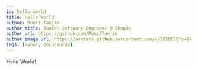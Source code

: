 ```yaml
---
id: hello-world
title: Hello World
author: Munif Tanjim
author_title: Junior Software Engineer @ ShopUp
author_url: https://github.com/MunifTanjim
author_image_url: https://avatars.githubusercontent.com/u/8050659?s=96
tags: [synor, docusaurus]
---
```


Hello World!
